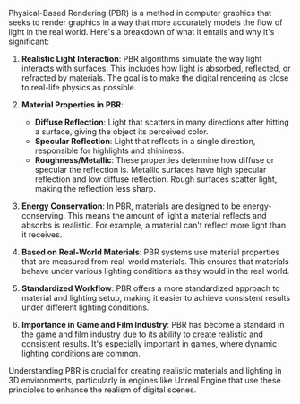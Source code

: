 Physical-Based Rendering (PBR) is a method in computer graphics that seeks to render graphics in a way that more accurately models the flow of light in the real world. Here's a breakdown of what it entails and why it's significant:

1. **Realistic Light Interaction**: PBR algorithms simulate the way light interacts with surfaces. This includes how light is absorbed, reflected, or refracted by materials. The goal is to make the digital rendering as close to real-life physics as possible.

2. **Material Properties in PBR**:
   - **Diffuse Reflection**: Light that scatters in many directions after hitting a surface, giving the object its perceived color.
   - **Specular Reflection**: Light that reflects in a single direction, responsible for highlights and shininess.
   - **Roughness/Metallic**: These properties determine how diffuse or specular the reflection is. Metallic surfaces have high specular reflection and low diffuse reflection. Rough surfaces scatter light, making the reflection less sharp.

3. **Energy Conservation**: In PBR, materials are designed to be energy-conserving. This means the amount of light a material reflects and absorbs is realistic. For example, a material can't reflect more light than it receives.

4. **Based on Real-World Materials**: PBR systems use material properties that are measured from real-world materials. This ensures that materials behave under various lighting conditions as they would in the real world.

5. **Standardized Workflow**: PBR offers a more standardized approach to material and lighting setup, making it easier to achieve consistent results under different lighting conditions.

6. **Importance in Game and Film Industry**: PBR has become a standard in the game and film industry due to its ability to create realistic and consistent results. It's especially important in games, where dynamic lighting conditions are common.

Understanding PBR is crucial for creating realistic materials and lighting in 3D environments, particularly in engines like Unreal Engine that use these principles to enhance the realism of digital scenes.